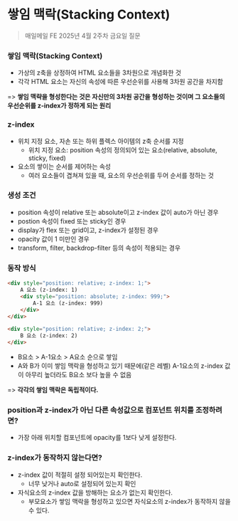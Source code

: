 #  쌓임 맥락(Stacking Context)

> 매일메일 FE 2025년 4월 2주차 금요일 질문

### 쌓임 맥락(Stacking Context)
- 가상의 z축을 상정하여 HTML 요소들을 3차원으로 개념화한 것
- 각각 HTML 요소는 자신의 속성에 따른 우선순위를 사용해 3차원 공간을 차지함

=> **쌓임 맥략을 형성한다는 것은 자신만의 3차원 공간을 형성하는 것이며 그 요소들의 우선순위를 z-index가 정하게 되는 원리**

### z-index
- 위치 지정 요소, 자손 또는 하위 플렉스 아이템의 z축 순서를 지정
    - 위치 지정 요소: position 속성의 정의되어 있는 요소(relative, absolute, sticky, fixed)
- 요소의 쌓이는 순서를 제어하는 속성
    - 여러 요소들이 겹쳐져 있을 때, 요소의 우선순위를 두어 순서를 정하는 것

### 생성 조건
- position 속성이 relative 또는 absolute이고 z-index 값이 auto가 아닌 경우
- postion 속성이 fixed 또는 sticky인 경우
- display가 flex 또는 grid이고, z-index가 설정된 경우
- opacity 값이 1 미만인 경우
- transform, filter, backdrop-filter 등의 속성이 적용되는 경우

### 동작 방식
```html
<div style="position: relative; z-index: 1;">
    A 요소 (z-index: 1)
    <div style="position: absolute; z-index: 999;">
        A-1 요소 (z-index: 999)
    </div>
</div>

<div style="position: relative; z-index: 2;">
    B 요소 (z-index: 2)
</div>
```
- B요소 > A-1요소 > A요소 순으로 쌓임
- A와 B가 이미 쌓임 맥락을 형성하고 있기 때문에(같은 레벨) A-1요소의 z-index 값이 아무리 높더라도 B요소 보다 높을 수 없음

=> **각각의 쌓임 맥락은 독립적이다.**

### position과 z-index가 아닌 다른 속성값으로 컴포넌트 위치를 조정하려면?
- 가장 아래 위치할 컴포넌트에 opacity를 1보다 낮게 설정한다.

### z-index가 동작하지 않는다면?
- z-index 값이 적절히 설정 되어있는지 확인한다.
    - 너무 낮거나 auto로 설정되어 있는지 확인
- 자식요소의 z-index 값을 방해하는 요소가 없는지 확인한다.
    - 부모요소가 쌓임 맥락을 형성하고 있으면 자식요소의 z-index가 동작하지 않을 수 있다.